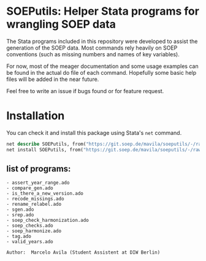 SOEPutils: Helper Stata programs for wrangling SOEP data
========================================================

The Stata programs included in this repository were developed to assist the
generation of the SOEP data. Most commands rely heavily on SOEP conventions
(such as missing numbers and names of key variables).

For now, most of the meager documentation and some usage examples can be found
in the actual do file of each command. Hopefully some basic help files will be
added in the near future.

Feel free to write an issue if bugs found or for feature request.

Installation 
============

You can check it and install this package using Stata's `net` command. 

```stata
net describe SOEPutils, from("https://git.soep.de/mavila/soeputils/-/raw/main")
net install SOEPutils, from("https://git.soep.de/mavila/soeputils/-/raw/main") replace
```


## list of programs:

```
- assert_year_range.ado
- compare_gen.ado
- is_there_a_new_version.ado
- recode_missings.ado
- rename_relabel.ado
- sgen.ado
- srep.ado
- soep_check_harmonization.ado
- soep_checks.ado
- soep_harmonize.ado
- tag.ado
- valid_years.ado

Author:  Marcelo Avila (Student Assistent at DIW Berlin)
```